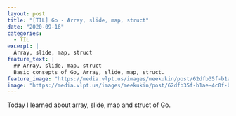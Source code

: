 ```yaml
---
layout: post
title: "[TIL] Go - Array, slide, map, struct"
date: "2020-09-16"
categories:
  - TIL
excerpt: |
  Array, slide, map, struct
feature_text: |
  ## Array, slide, map, struct
  Basic consepts of Go, Array, slide, map, struct.
feature_image: "https://media.vlpt.us/images/meekukin/post/62dfb35f-b1ae-4c0f-b0c6-0e2cc75c4e2a/Golang.png"
image: "https://media.vlpt.us/images/meekukin/post/62dfb35f-b1ae-4c0f-b0c6-0e2cc75c4e2a/Golang.png"
---
```


Today I learned about array, slide, map and struct of Go.
